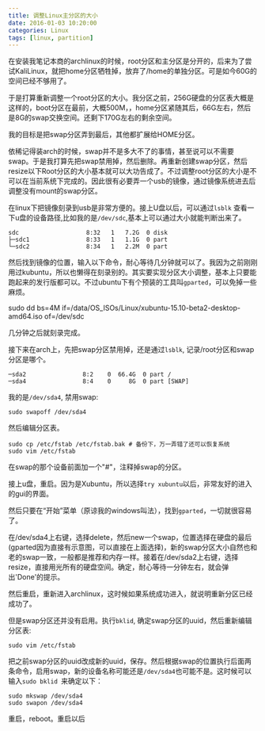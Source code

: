 ```yaml
---
title: 调整Linux主分区的大小
date: 2016-01-03 10:20:00 
categories: Linux
tags: [linux, partition]
---
```

在安装我笔记本商的archlinux的时候，root分区和主分区是分开的，后来为了尝试KaliLinux，就把home分区牺牲掉，放弃了/home的单独分区。可是如今60G的空间已经不够用了。

于是打算重新调整一个root分区的大小。我分区之前，256G硬盘的分区表大概是这样的，boot分区在最前，大概500M，，home分区紧随其后，66G左右，然后是8G的swap交换空间。还剩下170G左右的剩余空间。

我的目标是把swap分区弄到最后，其他都扩展给HOME分区。

依稀记得装arch的时候，swap并不是多大不了的事情，甚至说可以不需要swap。于是我打算先把swap禁用掉，然后删除。再重新创建swap分区，然后resize以下Root分区的大小基本就可以大功告成了。不过调整root分区的大小是不可以在当前系统下完成的。因此很有必要弄一个usb的镜像，通过镜像系统进去后调整没有mount的swap分区。

在linux下把镜像刻录到usb是非常方便的。接上U盘以后，可以通过```lsblk``` 查看一下u盘的设备路径,比如我的是```/dev/sdc```,基本上可以通过大小就能判断出来了。

    sdc                   8:32   1   7.2G  0 disk
    ├─sdc1                8:33   1   1.1G  0 part
    └─sdc2                8:34   1   2.2M  0 part

然后找到镜像的位置，输入以下命令，耐心等待几分钟就可以了。我因为之前刚刚用过kubuntu，所以也懒得在刻录别的。其实要实现分区大小调整，基本上只要能跑起来的发行版都可以。不过ubuntu下有个预装的工具叫```gparted```，可以免掉一些麻烦。

sudo dd bs=4M if=/data/OS_ISOs/Linux/xubuntu-15.10-beta2-desktop-amd64.iso of=/dev/sdc

几分钟之后就刻录完成。

接下来在arch上，先把swap分区禁用掉，还是通过```lsblk```, 记录/root分区和swap分区是哪个。

    ─sda2                8:2    0  66.4G  0 part /
    ─sda4                8:4    0     8G  0 part [SWAP]

我的是```/dev/sda4```, 禁用swap:

    sudo swapoff /dev/sda4

然后编辑分区表。

    sudo cp /etc/fstab /etc/fstab.bak # 备份下，万一弄错了还可以恢复系统
    sudo vim /etc/fstab

在swap的那个设备前面加一个"#"，注释掉swap的分区。

接上u盘，重启。因为是Xubuntu，所以选择```try xubuntu```以后，非常友好的进入的gui的界面。

然后只要在“开始”菜单（原谅我的windows叫法），找到```gparted```，一切就很容易了。

在/dev/sda4上右键，选择delete，然后new一个swap，位置选择在硬盘的最后(gparted因为直接有示意图，可以直接在上面选择)，新的swap分区大小自然也和老的swap一致，一般都是推荐和内存一样。接着在/dev/sda2上右键，选择resize，直接用光所有的硬盘空间。确定，耐心等待一分钟左右，就会弹出'Done'的提示。

然后重启，重新进入archlinux，这时候如果系统成功进入，就说明重新分区已经成功了。

但是swap分区还并没有启用。执行```bklid```, 确定swap分区的uuid，然后重新编辑分区表:

    sudo vim /etc/fstab

把之前swap分区的uuid改成新的uuid，保存。然后根据swap的位置执行后面两条命令，启用swap，新的设备名称可能还是```/dev/sda4```也可能不是。这时候可以输入```sudo bklid ```来确定以下：

    sudo mkswap /dev/sda4
    sudo swapon /dev/sda4

重启，reboot。重启以后
